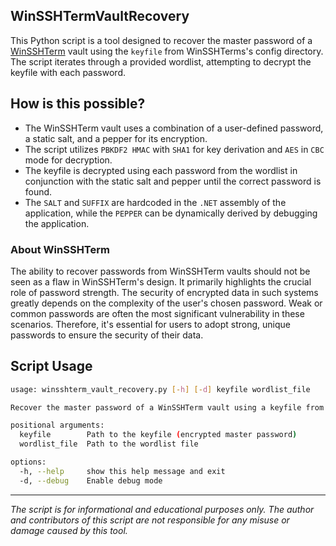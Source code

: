 ## WinSSHTermVaultRecovery
This Python script is a tool designed to recover the master password of a [WinSSHTerm](https://winsshterm.blogspot.com) vault using the `keyfile` from WinSSHTerms's config directory. The script iterates through a provided wordlist, attempting to decrypt the keyfile with each password.

## How is this possible?
- The WinSSHTerm vault uses a combination of a user-defined password, a static salt, and a pepper for its encryption.
- The script utilizes `PBKDF2 HMAC` with `SHA1` for key derivation and `AES` in `CBC` mode for decryption.
- The keyfile is decrypted using each password from the wordlist in conjunction with the static salt and pepper until the correct password is found.
- The `SALT` and `SUFFIX` are hardcoded in the `.NET` assembly of the application, while the `PEPPER` can be dynamically derived by debugging the application.

### About WinSSHTerm
The ability to recover passwords from WinSSHTerm vaults should not be seen as a flaw in WinSSHTerm's design. It primarily highlights the crucial role of password strength. The security of encrypted data in such systems greatly depends on the complexity of the user's chosen password. Weak or common passwords are often the most significant vulnerability in these scenarios. Therefore, it's essential for users to adopt strong, unique passwords to ensure the security of their data.

## Script Usage
```bash
usage: winsshterm_vault_recovery.py [-h] [-d] keyfile wordlist_file

Recover the master password of a WinSSHTerm vault using a keyfile from the config directory.

positional arguments:
  keyfile        Path to the keyfile (encrypted master password)
  wordlist_file  Path to the wordlist file

options:
  -h, --help     show this help message and exit
  -d, --debug    Enable debug mode
```

---

*The script is for informational and educational purposes only. The author and contributors of this script are not responsible for any misuse or damage caused by this tool.* <!-- meme -->

